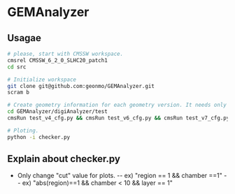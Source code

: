 GEMAnalyzer
===========

## Usagae 
``` bash
# please, start with CMSSW workspace.
cmsrel CMSSW_6_2_0_SLHC20_patch1
cd src

# Initialize workspace
git clone git@github.com:geonmo/GEMAnalyzer.git
scram b

# Create geometry information for each geometry version. It needs only 1 event.
cd GEMAnalyzer/digiAnalyzer/test
cmsRun test_v4_cfg.py && cmsRun test_v6_cfg.py && cmsRun test_v7_cfg.py

# Ploting.
python -i checker.py
```

## Explain about checker.py
- Only change "cut" value for plots.
-- ex) "region == 1 && chamber ==1"
-- ex) "abs(region)==1 && chamber < 10 && layer == 1"


